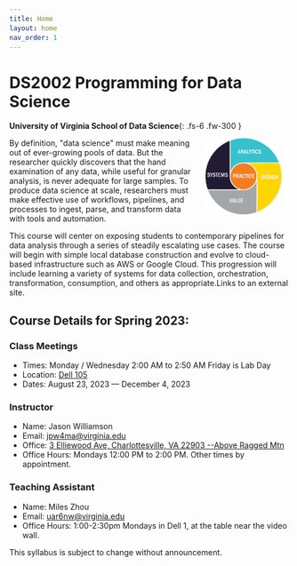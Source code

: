 ```yaml
---
title: Home
layout: home
nav_order: 1
---
```


# DS2002 Programming for Data Science

**University of Virginia School of Data Science**{: .fs-6 .fw-300 }

<img src="./images/4-1-model.png" alt="UVA School of Data Science | 4+1 Model" style="width:30%;margin-left:1rem;margin-bottom:1rem;" align="right" />

By definition, "data science" must make meaning out of ever-growing pools of data. But the researcher quickly discovers that the hand examination of any data, while useful for granular analysis, is never adequate for large samples. To produce data science at scale, researchers must make effective use of workflows, pipelines, and processes to ingest, parse, and transform data with tools and automation.

This course will center on exposing students to contemporary pipelines for data analysis through a series of steadily escalating use cases. The course will begin with simple local database construction and evolve to cloud-based infrastructure such as AWS or Google Cloud. This progression will include learning a variety of systems for data collection, orchestration, transformation, consumption, and others as appropriate.Links to an external site.

## Course Details for Spring 2023:

### Class Meetings

- Times: Monday / Wednesday 2:00 AM to 2:50 AM Friday is Lab Day
- Location: [Dell 105](https://atlas.fm.virginia.edu/portal/apps/webappviewer/index.html?id=c54aefa568904e018601a0447eb722bf&marker=-78.51000841727834%2C38.03486767781649%2C%2C%2C%2C&markertemplate=%7B%22title%22%3A%22Dell%20Building%20%231%20%22%2C%22longitude%22%3A-78.51000841727834%2C%22latitude%22%3A38.03486767781649%2C%22isIncludeShareUrl%22%3Atrue%7D&level=18)
- Dates: August 23, 2023 — December 4, 2023

### Instructor

- Name: Jason Williamson
- Email: [jpw4ma@virginia.edu](mailto:jpw4map@virginia.edu)
- Office: [3 Elliewood Ave, Charlottesville, VA 22903 --Above Ragged Mtn](https://www.google.com/maps/place/UVA+School+of+Data+Science/@38.0356302,-78.5031408,17z/data=!3m1!4b1!4m6!3m5!1s0x89b387edba9272d3:0xee426c4650d17e63!8m2!3d38.0356302!4d-78.5005659!16s%2Fg%2F11fqxxbqg_?entry=ttu)
- Office Hours: Mondays 12:00 PM to 2:00 PM. Other times by appointment.

### Teaching Assistant

- Name: Miles Zhou
- Email: [uar6nw@virginia.edu](mailto:uar6nw@virginia.edu)
- Office Hours: 1:00-2:30pm Mondays in Dell 1, at the table near the video wall.

This syllabus is subject to change without announcement.
